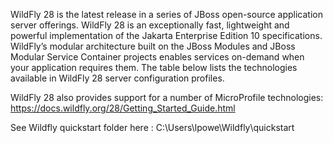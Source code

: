 
WildFly 28 is the latest release in a series of JBoss open-source application server offerings. WildFly 28 is an exceptionally fast, lightweight and powerful implementation of the Jakarta Enterprise Edition 10 specifications. WildFly’s modular architecture built on the JBoss Modules and JBoss Modular Service Container projects enables services on-demand when your application requires them. The table below lists the technologies available in WildFly 28 server configuration profiles.

WildFly 28 also provides support for a number of MicroProfile technologies:
https://docs.wildfly.org/28/Getting_Started_Guide.html

See Wildfly quickstart folder here :  C:\Users\lpowe\Wildfly\quickstart